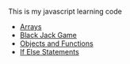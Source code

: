 This is my javascript learning code
* [Arrays](arrays.js)
* [Black Jack Game](blackjack-game)
* [Objects and Functions](objects-and-functions.js)
* [If Else Statements](if-else.js)